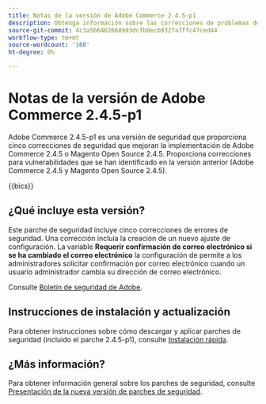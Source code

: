 ```yaml
---
title: Notas de la versión de Adobe Commerce 2.4.5-p1
description: Obtenga información sobre las correcciones de problemas de seguridad en la versión 2.4.5-p1 de Adobe Commerce.
source-git-commit: 4c3a5b6462668993dcfb0ecb9327a7ffc47ced44
workflow-type: tm+mt
source-wordcount: '160'
ht-degree: 0%

---
```



# Notas de la versión de Adobe Commerce 2.4.5-p1

Adobe Commerce 2.4.5-p1 es una versión de seguridad que proporciona cinco correcciones de seguridad que mejoran la implementación de Adobe Commerce 2.4.5 o Magento Open Source 2.4.5. Proporciona correcciones para vulnerabilidades que se han identificado en la versión anterior (Adobe Commerce 2.4.5 y Magento Open Source 2.4.5).

{{bics}}

## ¿Qué incluye esta versión?

Este parche de seguridad incluye cinco correcciones de errores de seguridad. Una corrección incluía la creación de un nuevo ajuste de configuración. La variable **Requerir confirmación de correo electrónico si se ha cambiado el correo electrónico** la configuración de permite a los administradores solicitar confirmación por correo electrónico cuando un usuario administrador cambia su dirección de correo electrónico. <!-- AC-6292-->

Consulte [Boletín de seguridad de Adobe](https://helpx.adobe.com/security/products/magento/apsb22-48.html).

## Instrucciones de instalación y actualización

Para obtener instrucciones sobre cómo descargar y aplicar parches de seguridad (incluido el parche 2.4.5-p1), consulte [Instalación rápida](../../../installation/composer.md).

## ¿Más información?

Para obtener información general sobre los parches de seguridad, consulte [Presentación de la nueva versión de parches de seguridad](https://community.magento.com/t5/Magento-DevBlog/Introducing-the-New-Security-Patch-Release/ba-p/141287).
